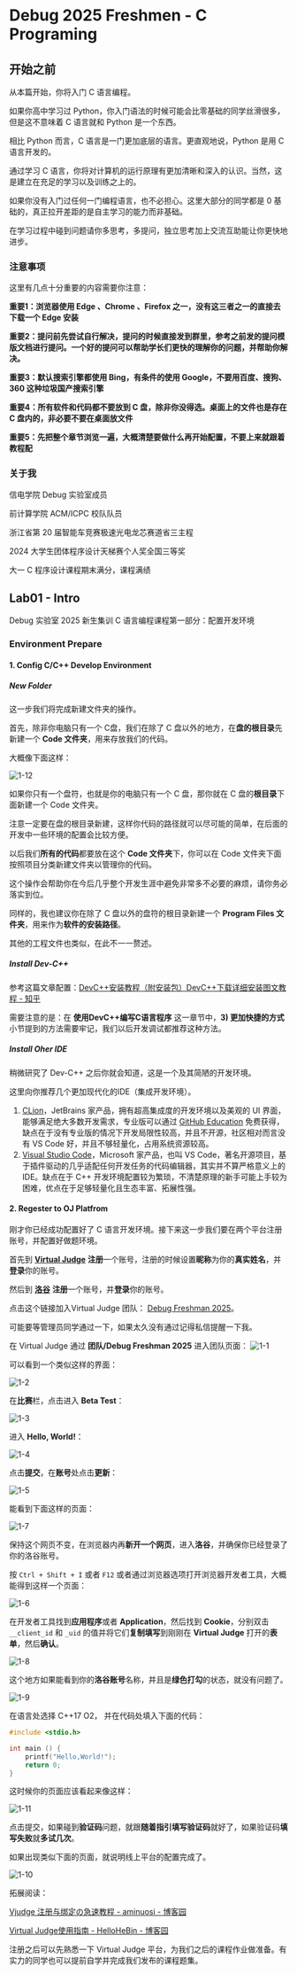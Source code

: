 # Debug 2025 Freshmen - C Programing

## 开始之前

从本篇开始，你将入门 C 语言编程。

如果你高中学习过 Python，你入门语法的时候可能会比零基础的同学丝滑很多，但是这不意味着 C 语言就和 Python 是一个东西。

相比 Python 而言，C 语言是一门更加底层的语言。更直观地说，Python 是用 C 语言开发的。

通过学习 C 语言，你将对计算机的运行原理有更加清晰和深入的认识。当然，这是建立在充足的学习以及训练之上的。

如果你没有入门过任何一门编程语言，也不必担心。这里大部分的同学都是 0 基础的，真正拉开差距的是自主学习的能力而非基础。

在学习过程中碰到问题请你多思考，多提问，独立思考加上交流互助能让你更快地进步。

### 注意事项

这里有几点十分重要的内容需要你注意：

**重要1：浏览器使用 Edge 、Chrome 、Firefox 之一，没有这三者之一的直接去下载一个 Edge 安装**

**重要2：提问前先尝试自行解决，提问的时候直接发到群里，参考之前发的提问模版文档进行提问。一个好的提问可以帮助学长们更快的理解你的问题，并帮助你解决。**

**重要3：默认搜索引擎都使用 Bing，有条件的使用 Google，不要用百度、搜狗、360 这种垃圾国产搜索引擎**

**重要4：所有软件和代码都不要放到 C 盘，除非你没得选。桌面上的文件也是存在 C 盘内的，非必要不要在桌面放文件**

**重要5：先把整个章节浏览一遍，大概清楚要做什么再开始配置，不要上来就跟着教程配**

### 关于我

信电学院 Debug 实验室成员

前计算学院 ACM/ICPC 校队队员

浙江省第 20 届智能车竞赛极速光电龙芯赛道省三主程

2024 大学生团体程序设计天梯赛个人奖全国三等奖

大一 C 程序设计课程期末满分，课程满绩

## Lab01 - Intro

Debug 实验室 2025 新生集训 C 语言编程课程第一部分：配置开发环境

### Environment Prepare

#### 1. Config C/C++ Develop Environment

##### New Folder

这一步我们将完成新建文件夹的操作。

首先，除非你电脑只有一个 C盘，我们在除了 C 盘以外的地方，在**盘的根目录**先新建一个 **Code 文件夹**，用来存放我们的代码。

大概像下面这样：

![1-12](https://gitee.com/LanternCX/picx-images-hosting/raw/master/2025-09-25/1-12.webp)

如果你只有一个盘符，也就是你的电脑只有一个 C 盘，那你就在 C 盘的**根目录**下面新建一个 Code 文件夹。

注意一定要在盘的根目录新建，这样你代码的路径就可以尽可能的简单，在后面的开发中一些环境的配置会比较方便。

以后我们**所有的代码**都要放在这个 **Code 文件夹**下，你可以在 Code 文件夹下面按照项目分类新建文件夹以管理你的代码。

这个操作会帮助你在今后几乎整个开发生涯中避免非常多不必要的麻烦，请你务必落实到位。

同样的，我也建议你在除了 C 盘以外的盘符的根目录新建一个 **Program Files 文件夹**，用来作为**软件的安装路径**。

其他的工程文件也类似，在此不一一赘述。

##### Install Dev-C++

参考这篇文章配置：[DevC++安装教程（附安装包）DevC++下载详细安装图文教程 - 知乎](https://zhuanlan.zhihu.com/p/1951939681328555818)

需要注意的是：在 **使用DevC++编写C语言程序** 这一章节中，**3) 更加快捷的方式** 小节提到的方法需要牢记，我们以后开发调试都推荐这种方法。

##### Install Oher IDE

稍微研究了 Dev-C++ 之后你就会知道，这是一个及其简陋的开发环境。

这里向你推荐几个更加现代化的IDE（集成开发环境）。

1. [CLion](https://www.jetbrains.com/clion/)，JetBrains 家产品，拥有超高集成度的开发环境以及美观的 UI 界面，能够满足绝大多数开发需求，专业版可以通过 [GitHub Education](https://github.com/education) 免费获得，缺点在于没有专业版的情况下开发局限性较高，并且不开源，社区相对而言没有 VS Code 好，并且不够轻量化，占用系统资源较高。
2. [Visual Studio Code](https://code.visualstudio.com/)，Microsoft 家产品，也叫 VS Code，著名开源项目，基于插件驱动的几乎适配任何开发任务的代码编辑器，其实并不算严格意义上的 IDE。缺点在于 C++ 开发环境配置较为繁琐，不清楚原理的新手可能上手较为困难，优点在于足够轻量化且生态丰富、拓展性强。

#### 2. Regester to OJ Platfrom

刚才你已经成功配置好了 C 语言开发环境。接下来这一步我们要在两个平台注册账号，并配置好做题环境。

首先到 **[Virtual Judge](https://vjudge.net/)** **注册**一个账号，注册的时候设置**昵称**为你的**真实姓名**，并**登录**你的账号。

然后到 **[洛谷](https://www.luogu.com.cn/)** **注册**一个账号，并**登录**你的账号。

点击这个链接加入Virtual Judge 团队： [Debug Freshman 2025](https://vjudge.net/group/debug-freshman?r=ygdmIbkSgOfm8QgPS3KN)。

可能要等管理员同学通过一下，如果太久没有通过记得私信提醒一下我。

在 Virtual Judge 通过 **团队/Debug Freshman 2025** 进入团队页面：
![1-1](https://gitee.com/LanternCX/picx-images-hosting/raw/master/2025-09-25/1-1.webp)

可以看到一个类似这样的界面：

![1-2](https://gitee.com/LanternCX/picx-images-hosting/raw/master/2025-09-25/1-2.webp)

在**比赛**栏，点击进入 **Beta Test**：

![1-3](https://gitee.com/LanternCX/picx-images-hosting/raw/master/2025-09-25/1-3.webp)

进入 **Hello, World!**：

![1-4](https://gitee.com/LanternCX/picx-images-hosting/raw/master/2025-09-25/1-4.webp)

点击**提交**，在**账号**处点击**更新**：

![1-5](https://gitee.com/LanternCX/picx-images-hosting/raw/master/2025-09-25/1-5.webp)

能看到下面这样的页面：

![1-7](https://gitee.com/LanternCX/picx-images-hosting/raw/master/2025-09-25/1-7.webp)

保持这个网页不变，在浏览器内再**新开一个网页**，进入**洛谷**，并确保你已经登录了你的洛谷账号。

按 `Ctrl + Shift + I` 或者 `F12` 或者通过浏览器选项打开浏览器开发者工具，大概能得到这样一个页面：

![1-6](https://gitee.com/LanternCX/picx-images-hosting/raw/master/2025-09-25/1-6.webp)

在开发者工具找到**应用程序**或者 **Application**，然后找到 **Cookie**，分别双击 `__client_id` 和 `_uid` 的值并将它们**复制填写**到刚刚在 **Virtual Judge** 打开的**表单**，然后**确认**。

![1-8](https://gitee.com/LanternCX/picx-images-hosting/raw/master/2025-09-25/1-8.webp)

这个地方如果能看到你的**洛谷账号**名称，并且是**绿色打勾**的状态，就没有问题了。

![1-9](https://gitee.com/LanternCX/picx-images-hosting/raw/master/2025-09-25/1-9.webp)

在语言处选择 C++17 O2， 并在代码处填入下面的代码：

```c++
#include <stdio.h>

int main () {
    printf("Hello,World!");
    return 0;
}
```

这时候你的页面应该看起来像这样：

![1-11](https://gitee.com/LanternCX/picx-images-hosting/raw/master/2025-09-25/1-11.webp)

点击提交，如果碰到**验证码**问题，就跟**随着指引填写验证码**就好了，如果验证码**填写失败**就**多试几次**。

如果出现类似下面的页面，就说明线上平台的配置完成了。

![1-10](https://gitee.com/LanternCX/picx-images-hosting/raw/master/2025-09-25/1-10.webp)

拓展阅读：

[Vjudge 注册与绑定の急速教程 - aminuosi - 博客园](https://www.cnblogs.com/2hard4me/p/18496115)

[Virtual Judge使用指南 - HelloHeBin - 博客园](https://www.cnblogs.com/hellohebin/articles/15200112.html)

注册之后可以先熟悉一下 Virtual Judge 平台，为我们之后的课程作业做准备。有实力的同学也可以提前自学并完成我们发布的课程题集。
